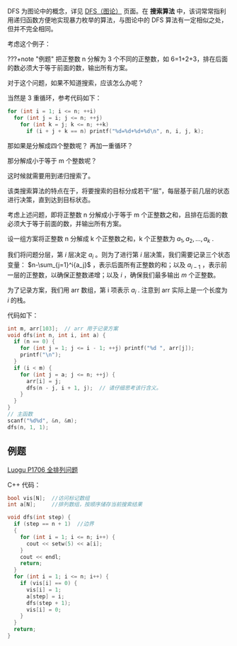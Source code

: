 DFS 为图论中的概念，详见 [DFS（图论）](/graph/dfs) 页面。在 **搜索算法** 中，该词常常指利用递归函数方便地实现暴力枚举的算法，与图论中的 DFS 算法有一定相似之处，但并不完全相同。

考虑这个例子：

???+note "例题"
    把正整数 n 分解为 3 个不同的正整数，如 6=1+2+3，排在后面的数必须大于等于前面的数，输出所有方案。

对于这个问题，如果不知道搜索，应该怎么办呢？

当然是 3 重循环，参考代码如下：

```cpp
for (int i = 1; i <= n; ++i)
  for (int j = i; j <= n; ++j)
    for (int k = j; k <= n; ++k)
      if (i + j + k == n) printf("%d=%d+%d+%d\n", n, i, j, k);
```

那如果是分解成四个整数呢？ 再加一重循环？

那分解成小于等于 m 个整数呢？

这时候就需要用到递归搜索了。

该类搜索算法的特点在于，将要搜索的目标分成若干“层”，每层基于前几层的状态进行决策，直到达到目标状态。

考虑上述问题，即将正整数 n 分解成小于等于 m 个正整数之和，且排在后面的数必须大于等于前面的数，并输出所有方案。

设一组方案将正整数 n 分解成 k 个正整数之和，k 个正整数为 $a_1, a_2, \ldots, a_k$ .

我们将问题分层，第 $i$ 层决定 $a_i$ 。则为了进行第 $i$ 层决策，我们需要记录三个状态变量： $n-\sum_{j=1}^i{a_j}$ ，表示后面所有正整数的和；以及 $a_{i-1}$ ，表示前一层的正整数，以确保正整数递增；以及 $i$ ，确保我们最多输出 $m$ 个正整数。

为了记录方案，我们用 arr 数组，第 i 项表示 $a_i$ . 注意到 arr 实际上是一个长度为 $i$ 的栈。

代码如下：

```cpp
int m, arr[103];  // arr 用于记录方案
void dfs(int n, int i, int a) {
  if (n == 0) {
    for (int j = 1; j <= i - 1; ++j) printf("%d ", arr[j]);
    printf("\n");
  }
  if (i < m) {
    for (int j = a; j <= n; ++j) {
      arr[i] = j;
      dfs(n - j, i + 1, j);  // 请仔细思考该行含义。
    }
  }
}
// 主函数
scanf("%d%d", &n, &m);
dfs(n, 1, 1);
```

## 例题

 [Luogu P1706 全排列问题](https://www.luogu.org/problemnew/show/P1706) 

C++ 代码：

```cpp
bool vis[N];  //访问标记数组
int a[N];     //排列数组，按顺序储存当前搜索结果

void dfs(int step) {
  if (step == n + 1)  //边界
  {
    for (int i = 1; i <= n; i++) {
      cout << setw(5) << a[i];
    }
    cout << endl;
    return;
  }
  for (int i = 1; i <= n; i++) {
    if (vis[i] == 0) {
      vis[i] = 1;
      a[step] = i;
      dfs(step + 1);
      vis[i] = 0;
    }
  }
  return;
}
```
